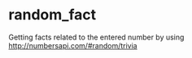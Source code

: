 # random_fact

Getting facts related to the entered number by using http://numbersapi.com/#random/trivia
